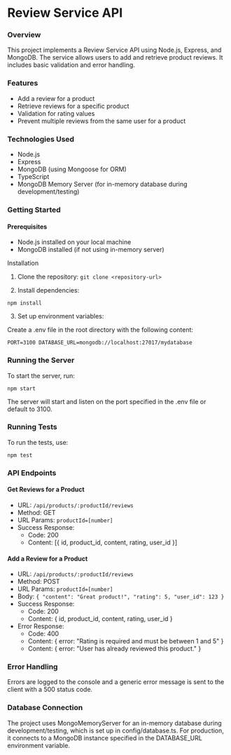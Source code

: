 # Review Service API
### Overview
This project implements a Review Service API using Node.js, Express, and MongoDB. The service allows users to add and retrieve product reviews. It includes basic validation and error handling.

### Features
- Add a review for a product
- Retrieve reviews for a specific product
- Validation for rating values
- Prevent multiple reviews from the same user for a product

### Technologies Used
- Node.js
- Express
- MongoDB (using Mongoose for ORM)
- TypeScript
- MongoDB Memory Server (for in-memory database during development/testing)

### Getting Started
#### Prerequisites
- Node.js installed on your local machine
- MongoDB installed (if not using in-memory server)

Installation
1. Clone the repository:
`git clone <repository-url>`

2. Install dependencies:
   
`npm install`

3. Set up environment variables:

Create a .env file in the root directory with the following content:

`PORT=3100
DATABASE_URL=mongodb://localhost:27017/mydatabase` 

### Running the Server
To start the server, run:

`npm start` 

The server will start and listen on the port specified in the .env file or default to 3100.

### Running Tests
To run the tests, use:

`npm test`


### API Endpoints
#### Get Reviews for a Product
- URL: `/api/products/:productId/reviews`
- Method: GET
- URL Params: `productId=[number]`
- Success Response:
    - Code: 200
    - Content: [{ id, product_id, content, rating, user_id }]

#### Add a Review for a Product
- URL: `/api/products/:productId/reviews`
- Method: POST
- URL Params: `productId=[number]`
- Body:
`{
  "content": "Great product!",
  "rating": 5,
  "user_id": 123
}`
- Success Response:
    - Code: 200
    - Content: { id, product_id, content, rating, user_id }
- Error Response:
    - Code: 400
    - Content: { error: "Rating is required and must be between 1 and 5" }
    - Content: { error: "User has already reviewed this product." }
      
### Error Handling
Errors are logged to the console and a generic error message is sent to the client with a 500 status code.

### Database Connection
The project uses MongoMemoryServer for an in-memory database during development/testing, which is set up in config/database.ts. For production, it connects to a MongoDB instance specified in the DATABASE_URL environment variable.

